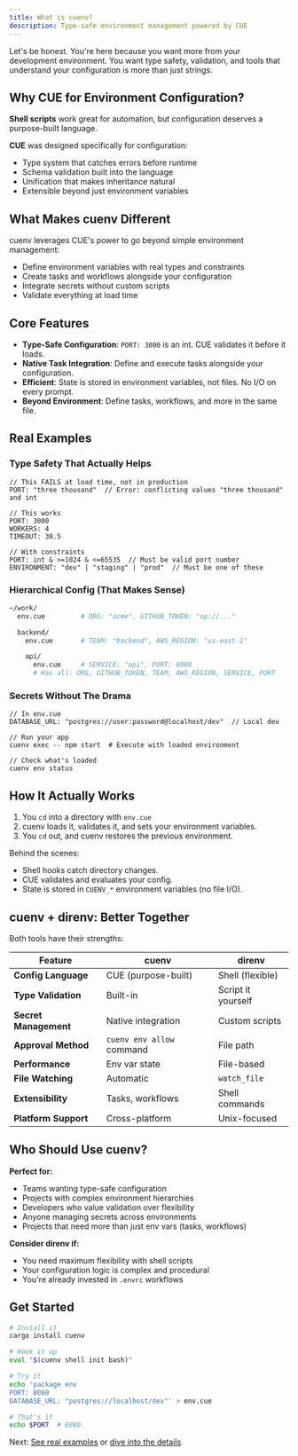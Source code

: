 ```yaml
---
title: What is cuenv?
description: Type-safe environment management powered by CUE
---
```


Let's be honest. You're here because you want more from your development environment. You want type safety, validation, and tools that understand your configuration is more than just strings.

## Why CUE for Environment Configuration?

**Shell scripts** work great for automation, but configuration deserves a purpose-built language.

**CUE** was designed specifically for configuration:

- Type system that catches errors before runtime
- Schema validation built into the language
- Unification that makes inheritance natural
- Extensible beyond just environment variables

## What Makes cuenv Different

cuenv leverages CUE's power to go beyond simple environment management:

- Define environment variables with real types and constraints
- Create tasks and workflows alongside your configuration
- Integrate secrets without custom scripts
- Validate everything at load time

## Core Features

- **Type-Safe Configuration**: `PORT: 3000` is an int. CUE validates it before it loads.
- **Native Task Integration**: Define and execute tasks alongside your configuration.
- **Efficient**: State is stored in environment variables, not files. No I/O on every prompt.
- **Beyond Environment**: Define tasks, workflows, and more in the same file.

## Real Examples

### Type Safety That Actually Helps

```cue
// This FAILS at load time, not in production
PORT: "three thousand"  // Error: conflicting values "three thousand" and int

// This works
PORT: 3000
WORKERS: 4
TIMEOUT: 30.5

// With constraints
PORT: int & >=1024 & <=65535  // Must be valid port number
ENVIRONMENT: "dev" | "staging" | "prod"  // Must be one of these
```

### Hierarchical Config (That Makes Sense)

```bash
~/work/
  env.cue         # ORG: "acme", GITHUB_TOKEN: "op://..."

  backend/
    env.cue       # TEAM: "backend", AWS_REGION: "us-east-1"

    api/
      env.cue     # SERVICE: "api", PORT: 8080
      # Has all: ORG, GITHUB_TOKEN, TEAM, AWS_REGION, SERVICE, PORT
```

### Secrets Without The Drama

```cue
// In env.cue
DATABASE_URL: "postgres://user:password@localhost/dev"  // Local dev

// Run your app
cuenv exec -- npm start  # Execute with loaded environment

// Check what's loaded
cuenv env status
```

## How It Actually Works

1. You `cd` into a directory with `env.cue`
2. cuenv loads it, validates it, and sets your environment variables.
3. You `cd` out, and cuenv restores the previous environment.

Behind the scenes:

- Shell hooks catch directory changes.
- CUE validates and evaluates your config.
- State is stored in `CUENV_*` environment variables (no file I/O).

## cuenv + direnv: Better Together

Both tools have their strengths:

| Feature               | cuenv                 | direnv             |
| --------------------- | --------------------- | ------------------ |
| **Config Language**   | CUE (purpose-built)   | Shell (flexible)   |
| **Type Validation**   | Built-in              | Script it yourself |
| **Secret Management** | Native integration    | Custom scripts     |
| **Approval Method**   | `cuenv env allow` command | File path          |
| **Performance**       | Env var state         | File-based         |
| **File Watching**     | Automatic             | `watch_file`       |
| **Extensibility**     | Tasks, workflows      | Shell commands     |
| **Platform Support**  | Cross-platform        | Unix-focused       |

## Who Should Use cuenv?

**Perfect for:**

- Teams wanting type-safe configuration
- Projects with complex environment hierarchies
- Developers who value validation over flexibility
- Anyone managing secrets across environments
- Projects that need more than just env vars (tasks, workflows)

**Consider direnv if:**

- You need maximum flexibility with shell scripts
- Your configuration logic is complex and procedural
- You're already invested in `.envrc` workflows

## Get Started

```bash
# Install it
cargo install cuenv

# Hook it up
eval "$(cuenv shell init bash)"

# Try it
echo 'package env
PORT: 8080
DATABASE_URL: "postgres://localhost/dev"' > env.cue

# That's it
echo $PORT  # 8080
```

Next: [See real examples](/quickstart/) or [dive into the details](/guides/cue-format/)
